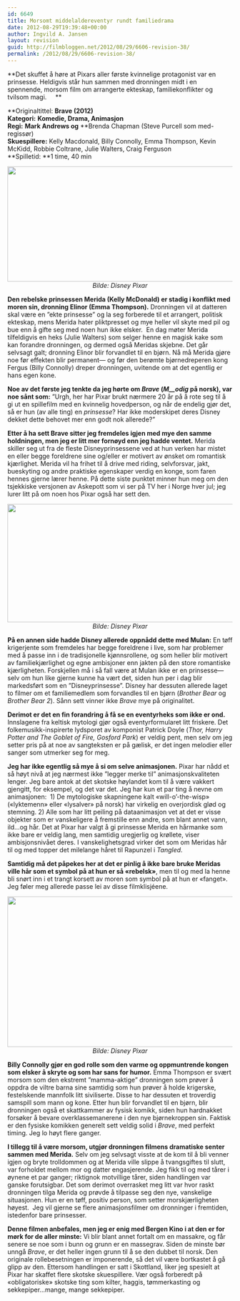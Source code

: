 ```yaml
---
id: 6649
title: Morsomt middelaldereventyr rundt familiedrama
date: 2012-08-29T19:39:48+00:00
author: Ingvild A. Jansen
layout: revision
guid: http://filmbloggen.net/2012/08/29/6606-revision-38/
permalink: /2012/08/29/6606-revision-38/
---
```

**Det skuffet å høre at Pixars aller første kvinnelige protagonist var en prinsesse. Heldigvis står hun sammen med dronningen midt i en spennende, morsom film om arrangerte ekteskap, familiekonflikter og tvilsom magi.     **

**Originaltittel: ****Brave** (2012)  
**Kategori:**** **Komedie, Drama, Animasjon  
**Regi:**** **Mark Andrews og** **Brenda Chapman (Steve Purcell som med-regissør)  
**Skuespillere:** Kelly Macdonald, Billy Connolly, Emma Thompson, Kevin McKidd, Robbie Coltrane, Julie Walters, Craig Ferguson  
**Spilletid: **1 time, 40 min

<p style="text-align: center">
  <a href="http://filmbloggen.net/?attachment_id=6619" rel="attachment wp-att-6619"><img class="aligncenter size-large wp-image-6619" src="http://filmbloggen.net/wp-content/uploads//2012/08/brave1-620x258.jpg" alt="" width="620" height="258" /></a><em>Bilde: Disney Pixar</em>
</p>

<p style="text-align: left">
  <em></em><strong>Den rebelske prinsessen Merida (Kelly McDonald) er stadig i konflikt med moren sin, dronning Elinor (Emma Thompson).</strong> Dronningen vil at datteren skal være en ”ekte prinsesse” og la seg forberede til et arrangert, politisk ekteskap, mens Merida hater pliktpresset og mye heller vil skyte med pil og bue enn å gifte seg med noen hun ikke elsker.  En dag møter Merida tilfeldigvis en heks (Julie Walters) som selger henne en magisk kake som kan forandre dronningen, og dermed også Meridas skjebne. Det går selvsagt galt; dronning Elinor blir forvandlet til en bjørn. Nå må Merida gjøre noe før effekten blir permanent— og før den berømte bjørnedreperen kong Fergus (Billy Connolly) dreper dronningen, uvitende om at det egentlig er hans egen kone.
</p>

**Noe av det første jeg tenkte da jeg hørte om _Brave_ (_M__odig_ på norsk), var noe sånt som:** ”Urgh, her har Pixar brukt nærmere 20 år på å rote seg til å gi ut en spillefilm med en kvinnelig hovedperson, og når de endelig gjør det, så er hun (av alle ting) en _prinsesse_? Har ikke moderskipet deres Disney dekket dette behovet mer enn godt nok allerede?”

**Etter å ha sett Brave sitter jeg fremdeles igjen med mye den samme holdningen, men jeg er litt mer fornøyd enn jeg hadde ventet.** Merida skiller seg ut fra de fleste Disneyprinsessene ved at hun verken har mistet en eller begge foreldrene sine og/eller er motivert av ønsket om romantisk kjærlighet. Merida vil ha frihet til å drive med riding, selvforsvar, jakt, bueskyting og andre praktiske egenskaper verdig en konge, som faren hennes gjerne lærer henne. På dette siste punktet minner hun meg om den tsjekkiske versjonen av Askepott som vi ser på TV her i Norge hver jul; jeg lurer litt på om noen hos Pixar også har sett den.

<p style="text-align: center">
  <a href="http://filmbloggen.net/?attachment_id=6620" rel="attachment wp-att-6620"><img class="aligncenter size-large wp-image-6620" src="http://filmbloggen.net/wp-content/uploads//2012/08/brave2-620x265.jpg" alt="" width="620" height="265" /></a><em>Bilde: Disney Pixar</em>
</p>

**På en annen side hadde Disney allerede oppnådd dette med Mulan:** En tøff krigerjente som fremdeles har begge foreldrene i live, som har problemer med å passe inn i de tradisjonelle kjønnsrollene, og som heller blir motivert av familiekjærlighet og egne ambisjoner enn jakten på den store romantiske kjærligheten. Forskjellen må i så fall være at Mulan ikke er en prinsesse— selv om hun like gjerne kunne ha vært det, siden hun per i dag blir markedsført som en ”Disneyprinsesse”. Disney har dessuten allerede laget to filmer om et familiemedlem som forvandles til en bjørn (_Brother Bear_ og _Brother Bear 2_). Sånn sett vinner ikke _Brave_ mye på originalitet.

**Derimot er det en fin forandring å få se en eventyrheks som ikke er ond.** Innslagene fra keltisk mytologi gjør også eventyrformularet litt friskere. Det folkemusikk-inspirerte lydsporet av komponist Patrick Doyle (_Thor, Harry Potter and The Goblet of Fire, Gosford Park_) er veldig pent, men selv om jeg setter pris på at noe av sangteksten er på gælisk, er det ingen melodier eller sanger som utmerker seg for meg.

**Jeg har ikke egentlig så mye å si om selve animasjonen.** Pixar har nådd et så høyt nivå at jeg nærmest ikke ”legger merke til” animasjonskvaliteten lenger. Jeg bare antok at det skotske høylandet kom til å være vakkert gjengitt, for eksempel, og det var det. Jeg har kun et par ting å nevne om animasjonen:  1) De mytologiske skapningene kalt &laquo;will-o&#8217;-the-wisp&raquo; (&laquo;lyktemenn&raquo; eller &laquo;lysalver&raquo; på norsk) har virkelig en overjordisk glød og stemning. 2) Alle som har litt peiling på dataanimasjon vet at det er visse objekter som er vanskeligere å fremstille enn andre, som blant annet vann, ild…og hår. Det at Pixar har valgt å gi prinsesse Merida en hårmanke som ikke bare er veldig lang, men samtidig uregjerlig og krøllete, viser ambisjonsnivået deres. I vanskelighetsgrad virker det som om Meridas hår til og med topper det milelange håret til Rapunzel i _Tangled_.

**Samtidig må det påpekes her at det er pinlig å ikke bare bruke Meridas ville hår som et symbol på at hun er så &laquo;rebelsk&raquo;**, men til og med la henne bli snørt inn i et trangt korsett av moren som symbol på at hun er &laquo;fanget&raquo;. Jeg føler meg allerede passe lei av disse filmklisjéene.

<p style="text-align: center">
  <a href="http://filmbloggen.net/?attachment_id=6621" rel="attachment wp-att-6621"><img class="aligncenter size-large wp-image-6621" src="http://filmbloggen.net/wp-content/uploads//2012/08/brave3-620x337.jpg" alt="" width="620" height="337" /></a><em>Bilde: Disney Pixar</em>
</p>

**Billy Connolly gjør en god rolle som den varme og oppmuntrende kongen som elsker å skryte og som har sans for humor.** Emma Thompson er svært morsom som den ekstremt ”mamma-aktige” dronningen som prøver å oppdra de viltre barna sine samtidig som hun prøver å holde krigerske, festelskende mannfolk litt siviliserte. Disse to har dessuten et troverdig samspill som mann og kone. Etter hun blir forvandlet til en bjørn, blir dronningen også et skattkammer av fysisk komikk, siden hun hardnakket forsøker å bevare overklassemanerene i den nye bjørnekroppen sin. Faktisk er den fysiske komikken generelt sett veldig solid i _Brave_, med perfekt timing. Jeg lo høyt flere ganger.

**I tillegg til å være morsom, utgjør dronningen filmens dramatiske senter sammen med Merida.** Selv om jeg selvsagt visste at de kom til å bli venner igjen og bryte trolldommen og at Merida ville slippe å tvangsgiftes til slutt, var forholdet mellom mor og datter engasjerende. Jeg fikk til og med tårer i øynene et par ganger; riktignok motvillige tårer, siden handlingen var ganske forutsigbar. Det som derimot overrasket meg litt var hvor raskt dronningen tilga Merida og prøvde å tilpasse seg den nye, vanskelige situasjonen. Hun er en tøff, positiv person, som setter morskjærligheten høyest.  Jeg vil gjerne se flere animasjonsfilmer om dronninger i fremtiden, istedenfor bare prinsesser.

**Denne filmen anbefales, men jeg er enig med Bergen Kino i at den er for mørk for de aller minste:** Vi blir blant annet fortalt om en massakre, og får senere se noe som i bunn og grunn er en massegrav. Siden de minste bør unngå _Brave_, er det heller ingen grunn til å se den dubbet til norsk. Den originale rollebesetningen er imponerende, så det vil være bortkastet å gå glipp av den. Ettersom handlingen er satt i Skottland, liker jeg spesielt at Pixar har skaffet flere skotske skuespillere. Vær også forberedt på &laquo;obligatoriske&raquo; skotske ting som kilter, haggis, tømmerkasting og sekkepiper&#8230;mange, mange sekkepiper.

<div class="video-shortcode">
</div>